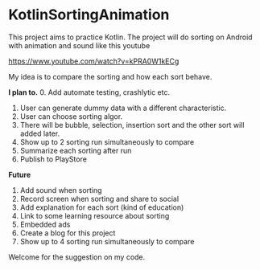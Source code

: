 # KotlinSortingAnimation

This project aims to practice Kotlin. The project will do sorting on Android with animation and sound like this youtube 

https://www.youtube.com/watch?v=kPRA0W1kECg

My idea is to compare the sorting and how each sort behave.

**I plan to.**
 0. Add automate testing, crashlytic etc.
 1. User can generate dummy data with a different characteristic.
 2. User can choose sorting algor.
 3. There will be bubble, selection, insertion sort and the other sort will added later.
 4. Show up to 2 sorting run simultaneously to compare
 5. Summarize each sorting after run
 6. Publish to PlayStore

 **Future**
 1. Add sound when sorting
 2. Record screen when sorting and share to social
 3. Add explanation for each sort (kind of education)
 4. Link to some learning resource about sorting
 5. Embedded ads
 6. Create a blog for this project
 7. Show up to 4 sorting run simultaneously to compare

 Welcome for the suggestion on my code.


